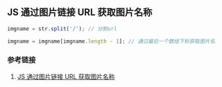 ## JS 通过图片链接 URL 获取图片名称

```js
imgname = str.split('/'); // 分割url

imgname = imgname[imgname.length - 1]; // 通过最后一个数组下标获取图片名
```

### 参考链接

1. [JS 通过图片链接 URL 获取图片名称](https://blog.csdn.net/m0_61420899/article/details/122354987)
